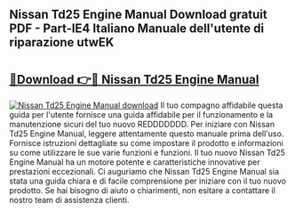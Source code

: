 ## Nissan Td25 Engine Manual Download gratuit PDF - Part-lE4 Italiano Manuale dell'utente di riparazione utwEK

# <h2><a href="http://df9ubw7.blite.top/?on=Nissan+Td25+Engine+Manual">🔗Download 👉🔴 Nissan Td25 Engine Manual</a></h2>

[![Nissan Td25 Engine Manual download](https://i.imgur.com/lujVjoI.png)](http://df9ubw7.blite.top/?on=Nissan+Td25+Engine+Manual)
Il tuo compagno affidabile questa guida per l'utente fornisce una guida affidabile per il funzionamento e la manutenzione sicuri del tuo nuovo REDDDDDDD. Per iniziare con Nissan Td25 Engine Manual, leggere attentamente questo manuale prima dell'uso. Fornisce istruzioni dettagliate su come impostare il prodotto e informazioni su come utilizzare le sue varie funzioni e funzioni. Il tuo nuovo Nissan Td25 Engine Manual ha un motore potente e caratteristiche innovative per prestazioni eccezionali. Ci auguriamo che Nissan Td25 Engine Manual sia stata una guida chiara e di facile comprensione per iniziare con il tuo nuovo prodotto. Se hai bisogno di aiuto o chiarimenti, non esitare a contattare il nostro team di assistenza clienti.
